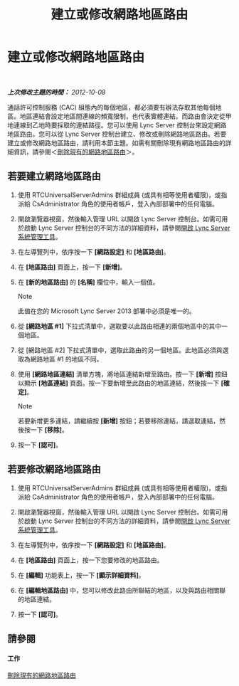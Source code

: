 ﻿---
title: 建立或修改網路地區路由
TOCTitle: 建立或修改網路地區路由
ms:assetid: 76993daa-76c2-4cec-8363-de8aebef0145
ms:mtpsurl: https://technet.microsoft.com/zh-tw/library/Gg521016(v=OCS.15)
ms:contentKeyID: 49291359
ms.date: 08/10/2015
mtps_version: v=OCS.15
ms.translationtype: HT
---

# 建立或修改網路地區路由

 

_**上次修改主題的時間：** 2012-10-08_

通話許可控制服務 (CAC) 組態內的每個地區，都必須要有辦法存取其他每個地區。地區連結會設定地區間連線的頻寬限制，也代表實體連結，而路由會決定從甲地連線到乙地時要採取的連結路徑。您可以使用 Lync Server 控制台來設定網路地區路由。您可以從 Lync Server 控制台建立、修改或刪除網路地區路由。若要建立或修改網路地區路由，請利用本節主題。如需有關刪除現有網路地區路由的詳細資訊，請參閱＜[刪除現有的網路地區路由](lync-server-2013-deleting-existing-network-region-routes.md)＞。

## 若要建立網路地區路由

1.  使用 RTCUniversalServerAdmins 群組成員 (或具有相等使用者權限)，或指派給 CsAdministrator 角色的使用者帳戶，登入內部部署中的任何電腦。

2.  開啟瀏覽器視窗，然後輸入管理 URL 以開啟 Lync Server 控制台。如需可用於啟動 Lync Server 控制台的不同方法的詳細資料，請參閱[開啟 Lync Server 系統管理工具](lync-server-2013-open-lync-server-administrative-tools.md)。

3.  在左導覽列中，依序按一下 **\[網路設定\]** 和 **\[地區路由\]**。

4.  在 **\[地區路由\]** 頁面上，按一下 **\[新增\]**。

5.  在 **\[新的地區路由\]** 的 **\[名稱\]** 欄位中，輸入一個值。
    
    > [!NOTE]  
    > 此值在您的 Microsoft Lync Server 2013 部署中必須是唯一的。
    


6.  從 **\[網路地區 \#1\]** 下拉式清單中，選取要以此路由相連的兩個地區中的其中一個地區。

7.  從 \[網路地區 \#2\] 下拉式清單中，選取此路由的另一個地區。此地區必須與選取為網路地區 \#1 的地區不同。

8.  使用 **\[網路地區連結\]** 清單方塊，將地區連結新增至路由。按一下 **\[新增\]** 按鈕以顯示 **\[地區連結\]** 頁面。按一下要新增至此路由的地區連結，然後按一下 **\[確定\]**。
    
    > [!NOTE]  
    > 若要新增更多連結，請繼續按 <strong>[新增]</strong> 按鈕；若要移除連結，請選取連結，然後按一下 <strong>[移除]</strong>。
    


9.  按一下 **\[認可\]**。

## 若要修改網路地區路由

1.  使用 RTCUniversalServerAdmins 群組成員 (或具有相等使用者權限)，或指派給 CsAdministrator 角色的使用者帳戶，登入內部部署中的任何電腦。

2.  開啟瀏覽器視窗，然後輸入管理 URL 以開啟 Lync Server 控制台。如需可用於啟動 Lync Server 控制台的不同方法的詳細資料，請參閱[開啟 Lync Server 系統管理工具](lync-server-2013-open-lync-server-administrative-tools.md)。

3.  在左導覽列中，依序按一下 **\[網路設定\]** 和 **\[地區路由\]**。

4.  在 **\[地區路由\]** 頁面上，按一下您要修改的地區路由。

5.  在 **\[編輯\]** 功能表上，按一下 **\[顯示詳細資料\]**。

6.  在 **\[編輯地區路由\]** 中，您可以修改此路由所聯結的地區，以及與路由相關聯的地區連結。

7.  按一下 **\[認可\]**。

## 請參閱

#### 工作

[刪除現有的網路地區路由](lync-server-2013-deleting-existing-network-region-routes.md)

